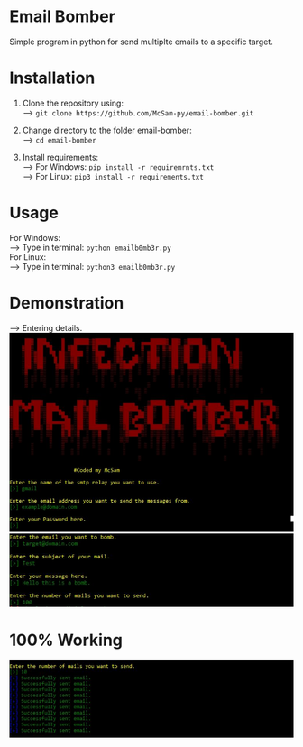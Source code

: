 # Email Bomber
Simple program in python for send multiplte emails to a specific target.

# Installation
1. Clone the repository using:<br> 
  --> `git clone https://github.com/McSam-py/email-bomber.git`
  
2. Change directory to the folder email-bomber:<br>
  --> `cd email-bomber`
  
3. Install requirements:<br>
  --> For Windows: `pip install -r requiremrnts.txt`<br>
  --> For Linux: `pip3 install -r requirements.txt`
  
# Usage
For Windows:<br>
  --> Type in terminal: `python emailb0mb3r.py`<br>
For Linux:<br>
  --> Type in terminal: `python3 emailb0mb3r.py`<br>

# Demonstration
--> Entering details.<br>
![Image of Banner](/images/pic1.JPG)
![Image of Banner](/images/pic2.JPG)

# 100% Working
![Image of Banner](/images/pic3.JPG)

